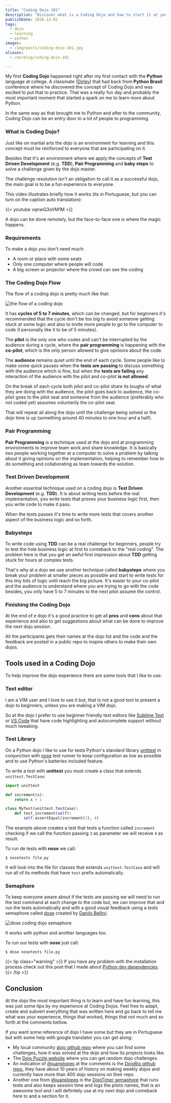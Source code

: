 ```yaml
---
title: "Coding Dojo 101"
description: "Discover what is a Coding Dojo and how to start it at you college or at you local community"
publishDate: 2016-12-02
tags:
  - dojo
  - learning
  - python
images:
  - /img/posts/coding-dojo-101.jpg
aliases:
  - /en/blog/coding-dojo-101

---
```


My first **Coding Dojo** happened right after my first contact with the **Python** language at college. A classmate ([Dirley](https://github.com/ravishi)) that had back from **Python Brasil** conference where he discovered the concept of Coding Dojo and was excited to put that to practice. That was a really fun day and probably the most important moment that started a spark on me to learn more about Python.

In the same way as that brought me to Python and after to the community, Coding Dojo can be an entry door to a lot of people to programming.

### What is Coding Dojo?

Just like on martial arts the dojo is an environment for learning and this concept must be reinforced to everyone that are participating on it.

Besides that it's an environment where we apply the concepts of **Test Driven Development** (e.g. **TDD**), **Pair Programming** and **baby steps** to solve a challenge given by the dojo master.

The challenge resolution isn't an obligation to call it as a successful dojo, the main goal is to be a fun experience to everyone.

This video illustrates briefly how it works (its in Portuguese, but you can turn on the caption auto translation):

{{< youtube vqnwQ3oVM1M >}}

A dojo can be done remotely, but the face-to-face one is where the magic happens.

### Requirements

To make a dojo you don't need much:

- A room or place with some seats
- Only one computer where people will code
- A big screen or projector where the crowd can see the coding

### The Coding Dojo Flow

The flow of a coding dojo is pretty much like that:

![the flow of a coding dojo](assets/flow.jpg)

It has **cycles of 5 to 7 minutes**, which can be changed, but for beginners it's recommended that the cycle don't be too big to avoid someone getting stuck at some logic and also to invite more people to go to the computer to code (I personally like it to be of 5 minutes).

The **pilot** is the only one who codes and can't be interrupted by the audience during a cycle, where the **pair programming** is happening with the **co-pilot**, which is the only person allowed to give opinions about the code.

The **audience** remains quiet until the end of each cycle. Some people like to make some quick pauses when the **tests are passing** to discuss something with the audience which is fine, but when the **tests are failing** any interaction of the audience with the pilot and co-pilot **is not allowed**.

On the break of each cycle both pilot and co-pilot share its toughs of what they are doing with the audience, the pilot goes back to audience, the co-pilot goes to the pilot seat and someone from the audience (preferably who not coded yet)  assumes voluntarily the co-pilot seat.

That will repeat all along the dojo until the challenge being solved or the dojo time is up (something around 40 minutes to one hour and a half).

### Pair Programming

**Pair Programming** is a technique used at the dojo and at programming environments to improve team work and share knowledge. It is basically two people working together at a computer to solve a problem by talking about it giving opinions on the implementation, helping to remember how to do something and collaborating as team towards the solution.

### Test Driven Development

Another essential technique used on a coding dojo is **Test Driven Development** (e.g. **TDD**). It is about writing tests before the real implementation, you write tests that proves your business logic first, then you write code to make it pass.

When the tests passes it's time to write more tests that covers another aspect of the business logic and so forth.

### Babysteps

To write code using **TDD** can be a real challenge for beginners, people try to test the hole business logic at first to comeback to the "real coding".  The problem here is that you get an awful  first impression about **TDD** getting stuck for hours at complex tests.

That's why at a dojo we use another technique called **babysteps** where you break your problem at smaller pieces as possible and start to write tests for this tiny bits of logic until reach the big picture. It's easier to your co-pilot and the audience to understand where you are trying to go with the code besides, you only have 5 to 7 minutes to the next pilot assume the control.

### Finishing the Coding Dojo

At the end of e dojo it's a good practice to get all **pros** and **cons** about that experience and also to get suggestions about what can be done to improve the next dojo session.

All the participants gets their names at the dojo list and the code and the feedback are posted in a public repo to inspire others to make their own dojos.

## Tools used in a Coding Dojo

To help improve the dojo experience there are some tools that I like to use:

### Text editor

I am a VIM user and I love to use it but, that is not a good tool to present a dojo to beginners, unless you are making a VIM dojo.

So at the dojo I prefer to use beginner friendly text editors like [Sublime Text](https://www.sublimetext.com/) or [VS Code](https://code.visualstudio.com/) that have code highlighting and autocomplete support without much tweaking.

### Test Library

On a Python dojo I like to use for tests Python's standard library [unittest](https://docs.python.org/3/library/unittest.html) in conjunction with [nose](https://nose.readthedocs.io/en/latest/) test runner to keep configuration as low as possible and to use Python's batteries included feature.

To write a test with **unittest** you must create a class that extends `unittest.TestCase`:

```python
import unittest

def increment(x):
    return x + 1

class MyTest(unittest.TestCase):
    def test_increment(self):
        self.assertEqual(increment(3), 4)
```

The example above creates a test that tests a function called `increment` checking if we call the function passing `3` as parameter we will receive `4` as result.

To run de tests with **nose** we call:

```console
$ nosetests file.py
```

It will look into the file for classes that extends `unittest.TestCase` and will run all of its methods that have `test` prefix automatically.

### Semaphore

To keep everyone aware about if the tests are passing we will need to run the test command at each change to the code but, we can improve that and run the tests automatically and with a good visual feedback using a tests semaphore called [dose](https://github.com/danilobellini/dose) created by [Danilo Bellini](https://twitter.com/danilobellini):

![dose coding dojo semaphore](assets/dose.png)

It works with python and another languages too.

To run our tests with **nose** just call:

```console
$ dose nosetests file.py
```

{{< tip class="warning" >}}
If you have any problem with the installation process check out this post that I made about [Python dev dependencies](/blog/tldr-python-dev-dependencies-on-ubuntu/).
{{< /tip >}}

## Conclusion

At the dojo the most important thing is to learn and have fun learning, this was just some tips by my experience at Coding Dojos. Feel free to adapt, create and subvert everything that was written here and go back to tell me what was your experience, things that worked, things that not much and so forth at the comments bellow.

If you want some reference of dojo I have some but they are in Portuguese but with some help with google translator you can get along:

- My local community [dojo github repo](https://github.com/grupydf/dojos) where you can find some challenges, how it was solved at the dojo and how its projects looks like.
- The [Dojo Puzzle website](http://dojopuzzles.com/) where you can get random dojo challenges.
- An indication of [@juanplopes](https://twitter.com/juanplopes) at the comments is the [DojoRio github repo](https://github.com/dojorio/dojo-centro), they have about 10 years of history on making weekly dojos and currently have more than 400 dojo sessions on their repo.
- Another one from [@juanplopes](https://twitter.com/juanplopes) is the [DojoTimer semaphore](https://github.com/juanplopes/dojotimer) that runs tests and also keeps session time and logs the pilots names, that is an awesome tool and i will definitely use at my next dojo and comeback here to and a section for it.
